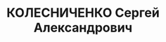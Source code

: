 ---
title: КОЛЕСНИЧЕНКО Сергей Александрович
description: 'Род. в 1906, член ВКП(б). Редактор областной газеты "Оренбургская коммуна"

  Приговор: ВК ВС СССР, 28.01.1938 – ВМН.

  Реабилитирован 05.09.1956'
---